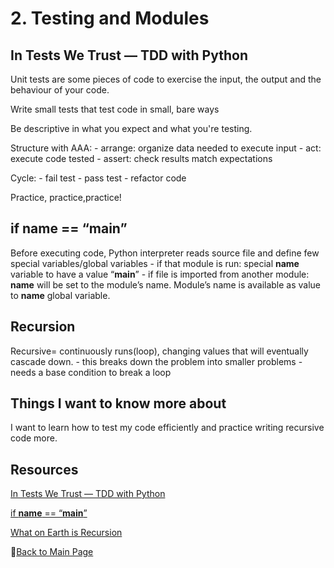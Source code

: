 # 2.  Testing and Modules

## In Tests We Trust — TDD with Python

Unit tests are some pieces of code to exercise the input, the output and the behaviour of your code.

Write small tests that test code in small, bare ways

Be descriptive in what you expect and what you're testing. 

Structure with AAA:
    - arrange: organize data needed to execute input
    - act: execute code tested 
    - assert: check results match expectations 

Cycle:
    - fail test
    - pass test 
    - refactor code

Practice, practice,practice!

## if __name__ == “__main__”

Before executing code, Python interpreter reads source file and define few special variables/global variables
    - if that module is run: special __name__ variable to have a value “__main__”
    - if file is imported from another module: __name__ will be set to the module’s name. Module’s name is available as value to __name__ global variable. 
## Recursion

Recursive= continuously runs(loop), changing values that will eventually cascade down.
    - this breaks down the problem into smaller problems
    - needs a base condition to break a loop

## Things I want to know more about
I want to learn how to test my code efficiently and practice writing recursive code more. 

## Resources 

[In Tests We Trust — TDD with Python](https://code.likeagirl.io/in-tests-we-trust-tdd-with-python-af69f47e6932)

[if __name__ == “__main__”](https://www.geeksforgeeks.org/what-does-the-if-__name__-__main__-do/)

[What on Earth is Recursion](https://www.youtube.com/watch?v=Mv9NEXX1VHc)

📔[Back to Main Page](README.md)